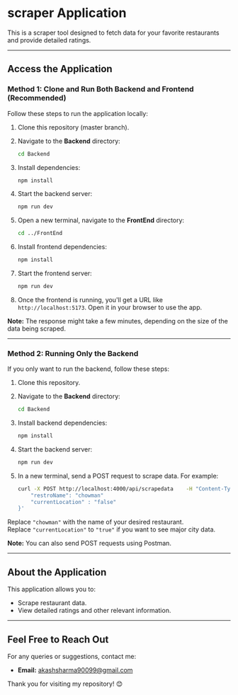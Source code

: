 
# scraper Application

This is a scraper tool designed to fetch data for your favorite restaurants and provide detailed ratings.

---

## Access the Application

### Method 1: Clone and Run Both Backend and Frontend (Recommended)

Follow these steps to run the application locally:

1. Clone this repository (master branch).  
2. Navigate to the **Backend** directory:  
   ```bash
   cd Backend
   ```
3. Install dependencies:  
   ```bash
   npm install
   ```
4. Start the backend server:  
   ```bash
   npm run dev
   ```

5. Open a new terminal, navigate to the **FrontEnd** directory:  
   ```bash
   cd ../FrontEnd
   ```
6. Install frontend dependencies:  
   ```bash
   npm install
   ```
7. Start the frontend server:  
   ```bash
   npm run dev
   ```

8. Once the frontend is running, you'll get a URL like `http://localhost:5173`. Open it in your browser to use the app.

**Note:** The response might take a few minutes, depending on the size of the data being scraped.

---

### Method 2: Running Only the Backend

If you only want to run the backend, follow these steps:

1. Clone this repository.  
2. Navigate to the **Backend** directory:  
   ```bash
   cd Backend
   ```
3. Install backend dependencies:  
   ```bash
   npm install
   ```
4. Start the backend server:  
   ```bash
   npm run dev
   ```

5. In a new terminal, send a POST request to scrape data. For example:  
   ```bash
   curl -X POST http://localhost:4000/api/scrapedata    -H "Content-Type: application/json"    -d '{
       "restroName": "chowman"
       "currentLocation" : "false" 
   }'
   ```

Replace `"chowman"` with the name of your desired restaurant.  
Replace `"currentLocation"` to `"true"` if you want to see major city data.


**Note:** You can also send POST requests using Postman.  

---

  

## About the Application

This application allows you to:  
- Scrape restaurant data.  
- View detailed ratings and other relevant information.

---

## Feel Free to Reach Out

For any queries or suggestions, contact me:  
- **Email:** [akashsharma90099@gmail.com](mailto:akashsharma90099@gmail.com)  

Thank you for visiting my repository! 😊
